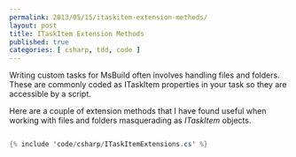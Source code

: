 ```yaml
---
permalink: 2013/05/15/itaskitem-extension-methods/
layout: post
title: ITaskItem Extension Methods
published: true
categories: [ csharp, tdd, code ]
---
```


Writing custom tasks for MsBuild often involves handling files and folders. These are 
commonly coded as ITaskItem properties in your task so they are accessible by a script.

Here are a couple of extension methods that I have found useful when working with files and 
folders masquerading as *ITaskItem* objects.

```csharp

{% include 'code/csharp/ITaskItemExtensions.cs' %}

```
